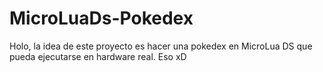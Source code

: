 # MicroLuaDs-Pokedex

Holo, la idea de este proyecto es hacer una pokedex en MicroLua DS que pueda ejecutarse en hardware real. Eso xD
